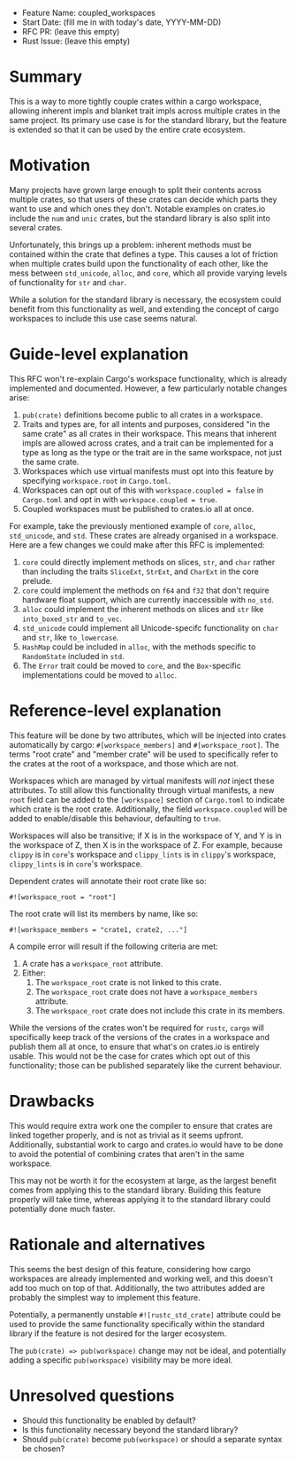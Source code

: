 - Feature Name: coupled_workspaces
- Start Date: (fill me in with today's date, YYYY-MM-DD)
- RFC PR: (leave this empty)
- Rust Issue: (leave this empty)

# Summary
[summary]: #summary

This is a way to more tightly couple crates within a cargo workspace, allowing
inherent impls and blanket trait impls across multiple crates in the same
project. Its primary use case is for the standard library, but the feature is
extended so that it can be used by the entire crate ecosystem.

# Motivation
[motivation]: #motivation

Many projects have grown large enough to split their contents across multiple
crates, so that users of these crates can decide which parts they want to use
and which ones they don't. Notable examples on crates.io include the `num` and
`unic` crates, but the standard library is also split into several crates.

Unfortunately, this brings up a problem: inherent methods must be contained
within the crate that defines a type. This causes a lot of friction when
multiple crates build upon the functionality of each other, like the mess
between `std_unicode`, `alloc`, and `core`, which all provide varying levels of
functionality for `str` and `char`.

While a solution for the standard library is necessary, the ecosystem could
benefit from this functionality as well, and extending the concept of cargo
workspaces to include this use case seems natural.

# Guide-level explanation
[guide-level-explanation]: #guide-level-explanation

This RFC won't re-explain Cargo's workspace functionality, which is already
implemented and documented. However, a few particularly notable changes arise:

1. `pub(crate)` definitions become public to all crates in a workspace.
2. Traits and types are, for all intents and purposes, considered "in the same
   crate" as all crates in their workspace. This means that inherent impls are
   allowed across crates, and a trait can be implemented for a type as long as
   the type or the trait are in the same workspace, not just the same crate.
3. Workspaces which use virtual manifests must opt into this feature by
   specifying `workspace.root` in `Cargo.toml`.
4. Workspaces can opt out of this with `workspace.coupled = false` in
   `Cargo.toml` and opt in with `workspace.coupled = true`.
5. Coupled workspaces must be published to crates.io all at once.

For example, take the previously mentioned example of `core`, `alloc`,
`std_unicode`, and `std`. These crates are already organised in a workspace.
Here are a few changes we could make after this RFC is implemented:

1. `core` could directly implement methods on slices, `str`, and `char` rather
   than including the traits `SliceExt`, `StrExt`, and `CharExt` in the core
   prelude.
2. `core` could implement the methods on `f64` and `f32` that don't require
   hardware float support, which are currently inaccessible with `no_std`.
3. `alloc` could implement the inherent methods on slices and `str` like
   `into_boxed_str` and `to_vec`.
4. `std_unicode` could implement all Unicode-specifc functionality on `char` and
   `str`, like `to_lowercase`.
5. `HashMap` could be included in `alloc`, with the methods specific to
   `RandomState` included in `std`.
6. The `Error` trait could be moved to `core`, and the `Box`-specific
   implementations could be moved to `alloc`.

# Reference-level explanation
[reference-level-explanation]: #reference-level-explanation

This feature will be done by two attributes, which will be injected into
crates automatically by cargo: `#[workspace_members]` and `#[workspace_root]`.
The terms "root crate" and "member crate" will be used to specifically refer to
the crates at the root of a workspace, and those which are not.

Workspaces which are managed by virtual manifests will *not* inject these
attributes. To still allow this functionality through virtual manifests, a new
`root` field can be added to the `[workspace]` section of `Cargo.toml` to
indicate which crate is the root crate. Additionally, the field
`workspace.coupled` will be added to enable/disable this behaviour, defaulting
to `true`.

Workspaces will also be transitive; if X is in the workspace of Y, and Y is in
the workspace of Z, then X is in the workspace of Z. For example, because
`clippy` is in `core`'s workspace and `clippy_lints` is in `clippy`'s
workspace, `clippy_lints` is in `core`'s workspace.

Dependent crates will annotate their root crate like so:

```
#![workspace_root = "root"]
```

The root crate will list its members by name, like so:

```
#![workspace_members = "crate1, crate2, ..."]
```

A compile error will result if the following criteria are met:

1. A crate has a `workspace_root` attribute.
2. Either:
    1. The `workspace_root` crate is not linked to this crate.
    2. The `workspace_root` crate does not have a `workspace_members` attribute.
    3. The `workspace_root` crate does not include this crate in its members.

While the versions of the crates won't be required for `rustc`, `cargo` will
specifically keep track of the versions of the crates in a workspace and publish
them all at once, to ensure that what's on crates.io is entirely usable. This
would not be the case for crates which opt out of this functionality; those can
be published separately like the current behaviour.

# Drawbacks
[drawbacks]: #drawbacks

This would require extra work one the compiler to ensure that crates are linked
together properly, and is not as trivial as it seems upfront. Additionally,
substantial work to cargo and crates.io would have to be done to avoid the
potential of combining crates that aren't in the same workspace.

This may not be worth it for the ecosystem at large, as the largest benefit
comes from applying this to the standard library. Building this feature properly
will take time, whereas applying it to the standard library could potentially
done much faster.

# Rationale and alternatives
[alternatives]: #alternatives

This seems the best design of this feature, considering how cargo workspaces are
already implemented and working well, and this doesn't add too much on top of
that. Additionally, the two attributes added are probably the simplest way to
implement this feature.

Potentially, a permanently unstable `#![rustc_std_crate]` attribute could be
used to provide the same functionality specifically within the standard library
if the feature is not desired for the larger ecosystem.

The `pub(crate) => pub(workspace)` change may not be ideal, and potentially
adding a specific `pub(workspace)` visibility may be more ideal.

# Unresolved questions
[unresolved]: #unresolved-questions

* Should this functionality be enabled by default?
* Is this functionality necessary beyond the standard library?
* Should `pub(crate)` become `pub(workspace)` or should a separate syntax be
  chosen?

